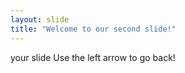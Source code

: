 ```yaml
---
layout: slide
title: "Welcome to our second slide!"
---
```

your slide
Use the left arrow to go back!
